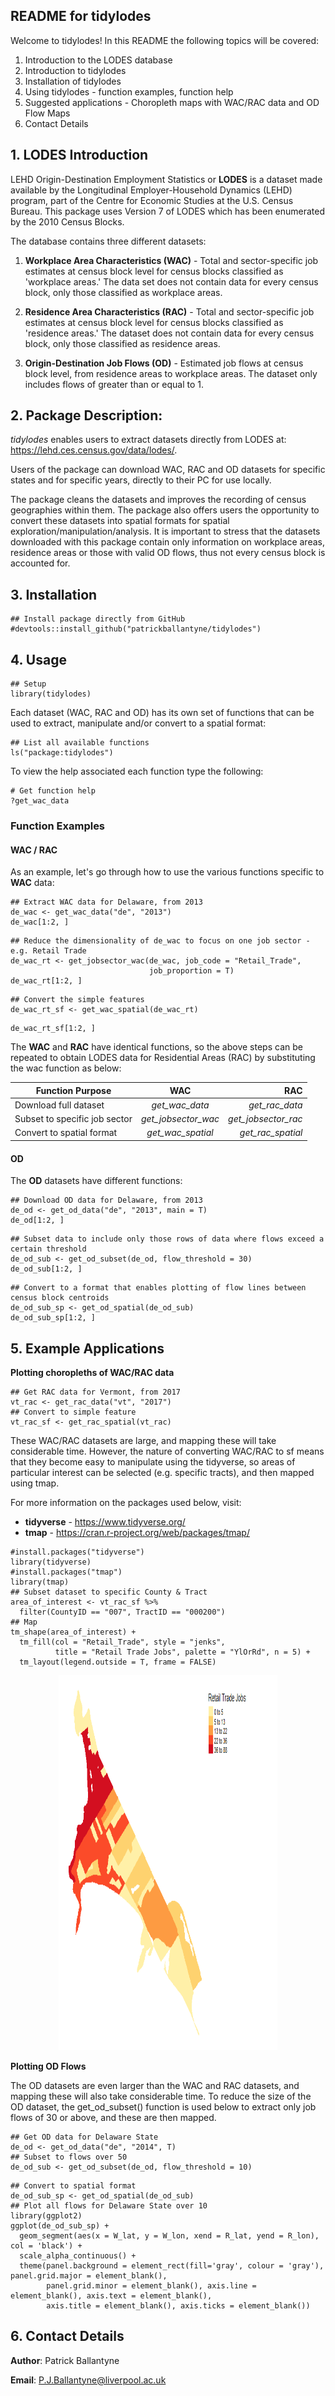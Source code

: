 ## README for tidylodes

Welcome to tidylodes! In this README the following topics will be covered:

  1. Introduction to the LODES database
  2. Introduction to tidylodes
  3. Installation of tidylodes
  4. Using tidylodes - function examples, function help
  5. Suggested applications - Choropleth maps with WAC/RAC data and OD Flow Maps
  6. Contact Details

## 1. LODES Introduction 

LEHD Origin-Destination Employment Statistics or **LODES** is a dataset made available by the Longitudinal Employer-Household Dynamics (LEHD) program, part of the Centre for Economic Studies at the U.S. Census Bureau. This package uses Version 7 of LODES which has been enumerated by the 2010 Census Blocks.

The database contains three different datasets:
  
  1. **Workplace Area Characteristics (WAC)** - Total and sector-specific job estimates at census block level for census blocks classified as 'workplace areas.' The data set does not contain data for every census block, only those classified as workplace areas.
  
  2. **Residence Area Characteristics (RAC)** - Total and sector-specific job estimates at census block level for census blocks classified as 'residence areas.' The dataset does not contain data for every census block, only those classified as residence areas.
  
  3. **Origin-Destination Job Flows (OD)** - Estimated job flows at census block level, from residence areas to workplace areas. The dataset only includes flows of greater than or equal to 1. 
  

## 2. Package Description: 

*tidylodes* enables users to extract datasets directly from LODES at: https://lehd.ces.census.gov/data/lodes/. 

Users of the package can download WAC, RAC and OD datasets for specific states and for specific years, directly to their PC for use locally.

The package cleans the datasets and improves the recording of census geographies within them. The package also offers users the opportunity to convert these datasets into spatial formats for spatial exploration/manipulation/analysis. It is important to stress that the datasets downloaded with this package contain only information on workplace areas, residence areas or those with valid OD flows, thus not every census block is accounted for. 

## 3. Installation

```{r}
## Install package directly from GitHub
#devtools::install_github("patrickballantyne/tidylodes")
```



## 4. Usage 

```{r setup}
## Setup
library(tidylodes)
```

Each dataset (WAC, RAC and OD) has its own set of functions that can be used to extract, manipulate and/or convert to a spatial format:

```{r}
## List all available functions
ls("package:tidylodes")
```

To view the help associated each function type the following:

```{r}
# Get function help
?get_wac_data
```

### Function Examples

#### WAC / RAC

As an example, let's go through how to use the various functions specific to **WAC** data:

```{r}
## Extract WAC data for Delaware, from 2013
de_wac <- get_wac_data("de", "2013")
de_wac[1:2, ]
```

```{r}
## Reduce the dimensionality of de_wac to focus on one job sector - e.g. Retail Trade
de_wac_rt <- get_jobsector_wac(de_wac, job_code = "Retail_Trade",
                               job_proportion = T)
de_wac_rt[1:2, ]
```

```{r echo=TRUE, message=TRUE, warning=FALSE, results='hide', fig.keep='all'}
## Convert the simple features
de_wac_rt_sf <- get_wac_spatial(de_wac_rt)
```

```{r}
de_wac_rt_sf[1:2, ]
```


The **WAC** and **RAC** have identical functions, so the above steps can be repeated to obtain LODES data for Residential Areas (RAC) by substituting the wac function as below:

| Function Purpose                | WAC                   | RAC                 |
| --------------------------------|:---------------------:| -------------------:|
| Download full dataset           | *get_wac_data*        | *get_rac_data*      |
| Subset to specific job sector   | *get_jobsector_wac*   | *get_jobsector_rac* |
| Convert to spatial format       | *get_wac_spatial*     | *get_rac_spatial*   |

#### OD

The **OD** datasets have different functions:

```{r}
## Download OD data for Delaware, from 2013
de_od <- get_od_data("de", "2013", main = T)
de_od[1:2, ]
```

```{r}
## Subset data to include only those rows of data where flows exceed a certain threshold
de_od_sub <- get_od_subset(de_od, flow_threshold = 30)
de_od_sub[1:2, ]
```

```{r warning=FALSE}
## Convert to a format that enables plotting of flow lines between census block centroids
de_od_sub_sp <- get_od_spatial(de_od_sub)
de_od_sub_sp[1:2, ]
```

## 5. Example Applications

**Plotting choropleths of WAC/RAC data**

```{r echo=FALSE, message=FALSE, warning=FALSE, results='hide', fig.keep='all'}
## Get RAC data for Vermont, from 2017 
vt_rac <- get_rac_data("vt", "2017")
## Convert to simple feature
vt_rac_sf <- get_rac_spatial(vt_rac)
```

These WAC/RAC datasets are large, and mapping these will take considerable time. However, the nature of converting WAC/RAC to sf means that they become easy to manipulate using the tidyverse, so areas of particular interest can be selected (e.g. specific tracts), and then mapped using tmap.

For more information on the packages used below, visit:

- **tidyverse** - https://www.tidyverse.org/
- **tmap** - https://cran.r-project.org/web/packages/tmap/ 

```{r message = FALSE, warning=FALSE }
#install.packages("tidyverse")
library(tidyverse)
#install.packages("tmap")
library(tmap)
## Subset dataset to specific County & Tract
area_of_interest <- vt_rac_sf %>%
  filter(CountyID == "007", TractID == "000200")
## Map 
tm_shape(area_of_interest) +
  tm_fill(col = "Retail_Trade", style = "jenks",
          title = "Retail Trade Jobs", palette = "YlOrRd", n = 5) +
  tm_layout(legend.outside = T, frame = FALSE) 
```
<p align="center">
  <img width="350" height="600" src="figures/RAC_Choropleth.png">
</p>

**Plotting OD Flows**

The OD datasets are even larger than the WAC and RAC datasets, and mapping these will also take considerable time. To reduce the size of the OD dataset, the get_od_subset() function is used below to extract only job flows of 30 or above, and these are then mapped.

```{r warning = FALSE}
## Get OD data for Delaware State
de_od <- get_od_data("de", "2014", T)
## Subset to flows over 50
de_od_sub <- get_od_subset(de_od, flow_threshold = 10)
```

```{r }
## Convert to spatial format
de_od_sub_sp <- get_od_spatial(de_od_sub)
## Plot all flows for Delaware State over 10 
library(ggplot2)
ggplot(de_od_sub_sp) +
  geom_segment(aes(x = W_lat, y = W_lon, xend = R_lat, yend = R_lon), col = 'black') +
  scale_alpha_continuous() +
  theme(panel.background = element_rect(fill='gray', colour = 'gray'), panel.grid.major = element_blank(),
        panel.grid.minor = element_blank(), axis.line = element_blank(), axis.text = element_blank(), 
        axis.title = element_blank(), axis.ticks = element_blank())
```





## 6. Contact Details 

**Author**: Patrick Ballantyne

**Email**: P.J.Ballantyne@liverpool.ac.uk
